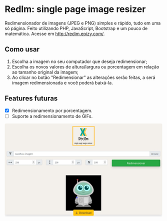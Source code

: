 # RedIm: single page image resizer

Redimensionador de imagens (JPEG e PNG) simples e rápido, tudo em uma só página. Feito utilizando PHP, JavaScript, Bootstrap e um pouco de matemática. Acesse em http://redim.epizy.com/.

## Como usar

<ol>
  <li>Escolha a imagem no seu computador que deseja redimensionar;</li>
  <li>Escolha os novos valores de altura/largura ou porcentagem em relação ao tamanho original da imagem;</li>
  <li>Ao clicar no botão "Redimensionar" as alterações serão feitas, a será imagem redimensionada e você poderá baixá-la.</li>
</ol>

## Features futuras

- [x] Redimensionamento por porcentagem.
- [ ] Suporte a redimensionamento de GIFs.

![project-image](assets/images/show.jpg)
